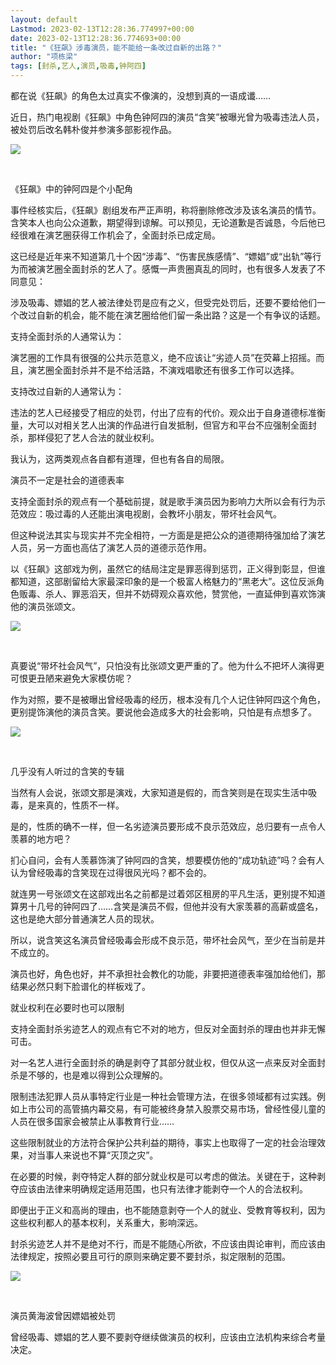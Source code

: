 ```yaml
---
layout: default
Lastmod: 2023-02-13T12:28:36.774997+00:00
date: 2023-02-13T12:28:36.774693+00:00
title: "《狂飙》涉毒演员，能不能给一条改过自新的出路？"
author: "项栋梁"
tags: [封杀,艺人,演员,吸毒,钟阿四]
---
```


都在说《狂飙》的角色太过真实不像演的，没想到真的一语成谶……

  
近日，热门电视剧《狂飙》中角色钟阿四的演员“含笑”被曝光曾为吸毒违法人员，被处罚后改名韩朴俊并参演多部影视作品。

![](https://images.weserv.nl/?url=https%3A//mmbiz.qpic.cn/mmbiz_png/TP65WXCia4CI02wwt7Ycrm8FViciaQkcqjibcpg48ib2tmkiao8UVHG3pZbPPP3NMo2RP12MHIXeB55JWBfqaicpRbic3A/640%3Fwx_fmt%3Dpng)

​

《狂飙》中的钟阿四是个小配角

  
事件经核实后，《狂飙》剧组发布严正声明，称将删除修改涉及该名演员的情节。含笑本人也向公众道歉，期望得到谅解。可以预见，无论道歉是否诚恳，今后他已经很难在演艺圈获得工作机会了，全面封杀已成定局。

  
这已经是近年来不知道第几十个因“涉毒”、“伤害民族感情”、“嫖娼”或“出轨”等行为而被演艺圈全面封杀的艺人了。感慨一声贵圈真乱的同时，也有很多人发表了不同意见：

  
涉及吸毒、嫖娼的艺人被法律处罚是应有之义，但受完处罚后，还要不要给他们一个改过自新的机会，能不能在演艺圈给他们留一条出路？这是一个有争议的话题。

  
支持全面封杀的人通常认为：

演艺圈的工作具有很强的公共示范意义，绝不应该让“劣迹人员”在荧幕上招摇。而且，演艺圈全面封杀并不是不给活路，不演戏唱歌还有很多工作可以选择。

  
支持改过自新的人通常认为：

违法的艺人已经接受了相应的处罚，付出了应有的代价。观众出于自身道德标准衡量，大可以对相关艺人出演的作品进行自发抵制，但官方和平台不应强制全面封杀，那样侵犯了艺人合法的就业权利。

  
我认为，这两类观点各自都有道理，但也有各自的局限。

  
演员不一定是社会的道德表率

  
支持全面封杀的观点有一个基础前提，就是歌手演员因为影响力大所以会有行为示范效应：吸过毒的人还能出演电视剧，会教坏小朋友，带坏社会风气。

  
但这种说法其实与现实并不完全相符，一方面是是把公众的道德期待强加给了演艺人员，另一方面也高估了演艺人员的道德示范作用。

  
以《狂飙》这部戏为例，虽然它的结局注定是罪恶得到惩罚，正义得到彰显，但谁都知道，这部剧留给大家最深印象的是一个极富人格魅力的“黑老大”。这位反派角色贩毒、杀人、罪恶滔天，但并不妨碍观众喜欢他，赞赏他，一直延伸到喜欢饰演他的演员张颂文。

![](https://images.weserv.nl/?url=https%3A//mmbiz.qpic.cn/mmbiz_png/TP65WXCia4CI02wwt7Ycrm8FViciaQkcqjibqiad1IMrFCojr6mW6IuzEGTOzic09VKx1QBBsBh8t9N1tv9Nno9Ja4Hw/640%3Fwx_fmt%3Dpng)

​

  
真要说“带坏社会风气”，只怕没有比张颂文更严重的了。他为什么不把坏人演得更可恨更丑陋来避免大家模仿呢？

作为对照，要不是被曝出曾经吸毒的经历，根本没有几个人记住钟阿四这个角色，更别提饰演他的演员含笑。要说他会造成多大的社会影响，只怕是有点想多了。

![](https://images.weserv.nl/?url=https%3A//mmbiz.qpic.cn/mmbiz_png/TP65WXCia4CI02wwt7Ycrm8FViciaQkcqjibsEiabSHribZz7MU7xhvvfs1cmH3l6iawBp38PaVLNVOUZohOgwEBYYOIg/640%3Fwx_fmt%3Dpng)

​

几乎没有人听过的含笑的专辑  

  
当然有人会说，张颂文那是演戏，大家知道是假的，而含笑则是在现实生活中吸毒，是来真的，性质不一样。

  
是的，性质的确不一样，但一名劣迹演员要形成不良示范效应，总归要有一点令人羡慕的地方吧？

扪心自问，会有人羡慕饰演了钟阿四的含笑，想要模仿他的“成功轨迹”吗？会有人认为曾经吸毒的含笑现在过得很风光吗？都不会的。

  
就连男一号张颂文在这部戏出名之前都是过着郊区租房的平凡生活，更别提不知道算男十几号的钟阿四了……含笑是演员不假，但他并没有大家羡慕的高薪或盛名，这也是绝大部分普通演艺人员的现状。

  
所以，说含笑这名演员曾经吸毒会形成不良示范，带坏社会风气，至少在当前是并不成立的。

  
演员也好，角色也好，并不承担社会教化的功能，非要把道德表率强加给他们，那结果必然只剩下脸谱化的样板戏了。

  
就业权利在必要时也可以限制

  
支持全面封杀劣迹艺人的观点有它不对的地方，但反对全面封杀的理由也并非无懈可击。

  
对一名艺人进行全面封杀的确是剥夺了其部分就业权，但仅从这一点来反对全面封杀是不够的，也是难以得到公众理解的。

  
限制违法犯罪人员从事特定行业是一种社会管理方法，在很多领域都有过实践。例如上市公司的高管搞内幕交易，有可能被终身禁入股票交易市场，曾经性侵儿童的人员在很多国家会被禁止从事教育行业……

  
这些限制就业的方法符合保护公共利益的期待，事实上也取得了一定的社会治理效果，对当事人来说也不算“灭顶之灾”。

  
在必要的时候，剥夺特定人群的部分就业权是可以考虑的做法。关键在于，这种剥夺应该由法律来明确规定适用范围，也只有法律才能剥夺一个人的合法权利。

即便出于正义和高尚的理由，也不能随意剥夺一个人的就业、受教育等权利，因为这些权利都人的基本权利，关系重大，影响深远。

  
封杀劣迹艺人并不是绝对不行，而是不能随心所欲，不应该由舆论审判，而应该由法律规定，按照必要且可行的原则来确定要不要封杀，拟定限制的范围。

![](https://images.weserv.nl/?url=https%3A//mmbiz.qpic.cn/mmbiz_png/TP65WXCia4CI02wwt7Ycrm8FViciaQkcqjibmBpKs5Ac9icaQ6ibu9jsibGMKyYEdrBzbvQ9mQQlg83lGdJnLwtibyVgYA/640%3Fwx_fmt%3Dpng)

​

演员黄海波曾因嫖娼被处罚

曾经吸毒、嫖娼的艺人要不要剥夺继续做演员的权利，应该由立法机构来综合考量决定。

